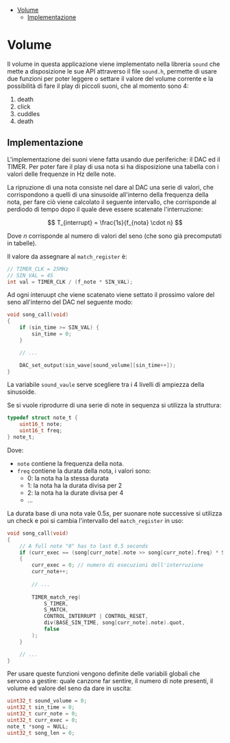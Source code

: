 - [Volume](#volume)
	- [Implementazione](#implementazione)

# Volume

Il volume in questa applicazione viene implementato nella libreria `sound` che mette a disposizione le sue API attraverso il file `sound.h`, permette di usare due funzioni per poter leggere o settare il valore del volume corrente e la possibilità di fare il play di piccoli suoni, che al momento sono 4:
1. death
2. click
3. cuddles
4. death

## Implementazione

L'implementazione dei suoni viene fatta usando due periferiche: il DAC ed il TIMER. Per poter fare il play di usa nota si ha disposizione una tabella con i valori delle frequenze in Hz delle note.

La ripruzione di una nota consiste nel dare al DAC una serie di valori, che corrispondono a quelli di una sinusoide all'interno della frequenza della nota, per fare ciò viene calcolato il seguente intervallo, che corrisponde al perdiodo di tempo dopo il quale deve essere scatenate l'interruzione:

$$
T_{interrupt} = \frac{1s}{f_{nota} \cdot n} 
$$

Dove $n$ corrisponde al numero di valori del seno (che sono già precomputati in tabelle).

Il valore da assegnare al `match_register` è:
```c
// TIMER_CLK = 25MHz
// SIN_VAL = 45
int val = TIMER_CLK / (f_note * SIN_VAL);
```

Ad ogni interuupt che viene scatenato viene settato il prossimo valore del seno all'interno del DAC nel seguente modo:
```c
void song_call(void)
{
	if (sin_time >= SIN_VAL) {
		sin_time = 0;
	}

    // ...

	DAC_set_output(sin_wave[sound_volume][sin_time++]);
}
```
La variabile `sound_vaule` serve scegliere tra i 4 livelli di ampiezza della sinusoide.

Se si vuole riprodurre di una serie di note in sequenza si utilizza la struttura:
```c
typedef struct note_t {
    uint16_t note;
    uint16_t freq;
} note_t;
```
Dove:

- `note` contiene la frequenza della nota.
- `freq` contiene la durata della nota, i valori sono:
    - 0: la nota ha la stessa durata
    - 1: la nota ha la durata divisa per 2
    - 2: la nota ha la durate divisa per 4
    - ...

La durata base di una nota vale $0.5s$, per suonare note successive si utilizza un check e poi si cambia l'intervallo del `match_register` in uso:
```c
void song_call(void)
{
	// A full note "0" has to last 0.5 seconds
	if (curr_exec == (song[curr_note].note >> song[curr_note].freq) * SIN_VAL / 2)
	{
		curr_exec = 0; // numero di esecuzioni dell'interruzione
		curr_note++;
		
        // ...
		
		TIMER_match_reg(
			S_TIMER,
			S_MATCH,
			CONTROL_INTERRUPT | CONTROL_RESET,
			div(BASE_SIN_TIME, song[curr_note].note).quot,
			false
		);
	}

    // ...
}
```

Per usare queste funzioni vengono definite delle variabili globali che servono a gestire: quale canzone far sentire, il numero di note presenti, il volume ed valore del seno da dare in uscita:
```c
uint32_t sound_volume = 0;
uint32_t sin_time = 0;
uint32_t curr_note = 0;
uint32_t curr_exec = 0;
note_t *song = NULL;
uint32_t song_len = 0;
```
